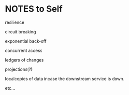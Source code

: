 # NOTES to Self

resilience

circuit breaking

exponential back-off

concurrent access

ledgers of changes

projections(?)

localcopies of data incase the downstream service is down.

etc...


